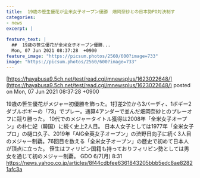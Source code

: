 ```yaml
---
title:  19歳の笹生優花が全米女子オープン優勝　畑岡奈紗との日本勢PO対決制す  
categories:
- news
excerpt: |
  
feature_text: |
  ##  19歳の笹生優花が全米女子オープン優勝...
  Mon, 07 Jun 2021 08:37:28  +0900
feature_image: "https://picsum.photos/2560/600?image=733"
image: "https://picsum.photos/2560/600?image=733"
---
```


[https://hayabusa9.5ch.net/test/read.cgi/mnewsplus/1623022648/](https://hayabusa9.5ch.net/test/read.cgi/mnewsplus/1623022648/)
posted on Mon, 07 Jun 2021 08:37:28  +0900

<!--more-->

19歳の笹生優花がメジャー初優勝を飾った。1打差2位から3バーディ、1ボギー2ダブルボギーの「73」でプレー。通算4アンダーで並んだ畑岡奈紗とのプレーオフに競り勝った。 10代でのメジャータイトル獲得は2008年「全米女子オープン」の朴仁妃（韓国）に続く史上2人目。 日本人女子としては1977年「全米女子プロ」の樋口久子、2019年「AIG全英女子オープン」の渋野日向子に続く3人目のメジャー制覇。76回目を数える「全米女子オープン」の歴史で初めて日本人が頂点に立った。 笹生はフィリピン国籍も持っておりフィリピン勢としては男女を通じて初のメジャー制覇。 GDO 6/7(月) 8:31 https://news.yahoo.co.jp/articles/8f44cdbfee6361843205bbb5edc8ae82821afc3a
